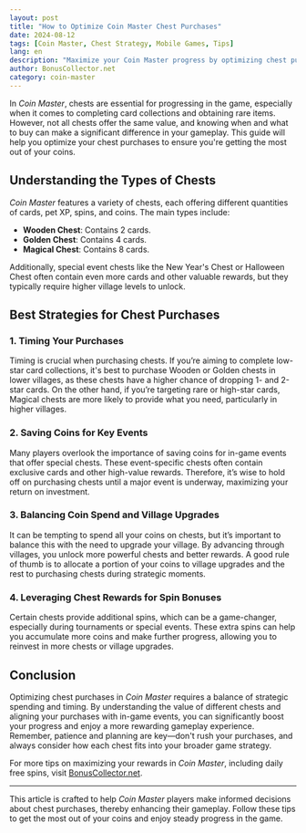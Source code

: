 ```yaml
---
layout: post  
title: "How to Optimize Coin Master Chest Purchases"  
date: 2024-08-12  
tags: [Coin Master, Chest Strategy, Mobile Games, Tips]  
lang: en  
description: "Maximize your Coin Master progress by optimizing chest purchases with these strategic insights. Learn which chests offer the best value and how to manage your coins effectively."  
author: BonusCollector.net  
category: coin-master
---
```


In *Coin Master*, chests are essential for progressing in the game, especially when it comes to completing card collections and obtaining rare items. However, not all chests offer the same value, and knowing when and what to buy can make a significant difference in your gameplay. This guide will help you optimize your chest purchases to ensure you're getting the most out of your coins.

## Understanding the Types of Chests

*Coin Master* features a variety of chests, each offering different quantities of cards, pet XP, spins, and coins. The main types include:

- **Wooden Chest**: Contains 2 cards.
- **Golden Chest**: Contains 4 cards.
- **Magical Chest**: Contains 8 cards.

Additionally, special event chests like the New Year's Chest or Halloween Chest often contain even more cards and other valuable rewards, but they typically require higher village levels to unlock.

## Best Strategies for Chest Purchases

### 1. **Timing Your Purchases**
Timing is crucial when purchasing chests. If you’re aiming to complete low-star card collections, it's best to purchase Wooden or Golden chests in lower villages, as these chests have a higher chance of dropping 1- and 2-star cards. On the other hand, if you’re targeting rare or high-star cards, Magical chests are more likely to provide what you need, particularly in higher villages.

### 2. **Saving Coins for Key Events**
Many players overlook the importance of saving coins for in-game events that offer special chests. These event-specific chests often contain exclusive cards and other high-value rewards. Therefore, it’s wise to hold off on purchasing chests until a major event is underway, maximizing your return on investment.

### 3. **Balancing Coin Spend and Village Upgrades**
It can be tempting to spend all your coins on chests, but it’s important to balance this with the need to upgrade your village. By advancing through villages, you unlock more powerful chests and better rewards. A good rule of thumb is to allocate a portion of your coins to village upgrades and the rest to purchasing chests during strategic moments.

### 4. **Leveraging Chest Rewards for Spin Bonuses**
Certain chests provide additional spins, which can be a game-changer, especially during tournaments or special events. These extra spins can help you accumulate more coins and make further progress, allowing you to reinvest in more chests or village upgrades.

## Conclusion

Optimizing chest purchases in *Coin Master* requires a balance of strategic spending and timing. By understanding the value of different chests and aligning your purchases with in-game events, you can significantly boost your progress and enjoy a more rewarding gameplay experience. Remember, patience and planning are key—don't rush your purchases, and always consider how each chest fits into your broader game strategy.

For more tips on maximizing your rewards in *Coin Master*, including daily free spins, visit [BonusCollector.net](https://bonuscollector.net/coin-master-free-spins/).

---

This article is crafted to help *Coin Master* players make informed decisions about chest purchases, thereby enhancing their gameplay. Follow these tips to get the most out of your coins and enjoy steady progress in the game.